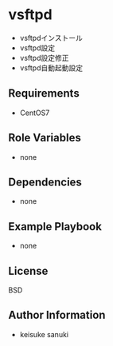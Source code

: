 vsftpd
=========

- vsftpdインストール
- vsftpd設定
- vsftpd設定修正
- vsftpd自動起動設定

Requirements
------------

- CentOS7

Role Variables
--------------

- none

Dependencies
------------

- none

Example Playbook
----------------
- none

License
-------

BSD

Author Information
------------------

- keisuke sanuki 